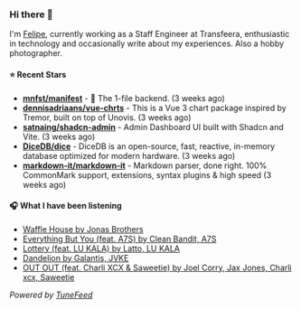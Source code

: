 ### Hi there 👋

I'm [Felipe](https://felipevm.com), currently working as a Staff Engineer at Transfeera, enthusiastic in technology and occasionally write about my experiences. Also a hobby photographer.

#### ⭐ Recent Stars
- **[mnfst/manifest](https://github.com/mnfst/manifest)** - 🦚 The 1-file backend.  (3 weeks ago)
- **[dennisadriaans/vue-chrts](https://github.com/dennisadriaans/vue-chrts)** - This is a Vue 3 chart package inspired by Tremor, built on top of Unovis. (3 weeks ago)
- **[satnaing/shadcn-admin](https://github.com/satnaing/shadcn-admin)** - Admin Dashboard UI built with Shadcn and Vite. (3 weeks ago)
- **[DiceDB/dice](https://github.com/DiceDB/dice)** - DiceDB is an open-source, fast, reactive, in-memory database optimized for modern hardware. (3 weeks ago)
- **[markdown-it/markdown-it](https://github.com/markdown-it/markdown-it)** - Markdown parser, done right. 100% CommonMark support, extensions, syntax plugins &amp; high speed (3 weeks ago)

#### 🎧 What I have been listening
- [Waffle House by Jonas Brothers](https://open.spotify.com/track/5iE3eUH2WGCXcE2xr6DEmU)
- [Everything But You (feat. A7S) by Clean Bandit, A7S](https://open.spotify.com/track/2wVQcA1YCuGL6EW0QbgVoV)
- [Lottery (feat. LU KALA) by Latto, LU KALA](https://open.spotify.com/track/1JUtrCqYzJ80tcAzMbCvir)
- [Dandelion by Galantis, JVKE](https://open.spotify.com/track/4NexTaCZZ7Ehnf03A6SVjt)
- [OUT OUT (feat. Charli XCX &amp; Saweetie) by Joel Corry, Jax Jones, Charli xcx, Saweetie](https://open.spotify.com/track/6Dy1jexKYriXAVG6evyUTJ)

_Powered by [TuneFeed](https://tunefeed.app?ref=github.com)_
